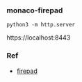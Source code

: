 ### monaco-firepad

    python3 -m http.server

https://localhost:8443


### Ref

* [firepad](https://firepad.io)
